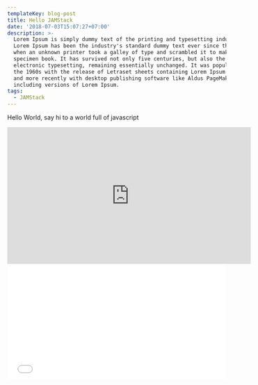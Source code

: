 ```yaml
---
templateKey: blog-post
title: Hello JAMStack
date: '2018-07-03T15:07:27+07:00'
description: >-
  Lorem Ipsum is simply dummy text of the printing and typesetting industry.
  Lorem Ipsum has been the industry's standard dummy text ever since the 1500s,
  when an unknown printer took a galley of type and scrambled it to make a type
  specimen book. It has survived not only five centuries, but also the leap into
  electronic typesetting, remaining essentially unchanged. It was popularised in
  the 1960s with the release of Letraset sheets containing Lorem Ipsum passages,
  and more recently with desktop publishing software like Aldus PageMaker
  including versions of Lorem Ipsum.
tags:
  - JAMStack
---
```

Hello World, say hi to a world full of javascript

<iframe width="560" height="315" src="https://www.youtube.com/embed/YykjpeuMNEk" frameborder="0" allow="autoplay; encrypted-media" allowfullscreen></iframe>





<iframe height='265' scrolling='no' title='Animals Sound with JS - CodeSprint UxE 4.0' src='//codepen.io/ahmadzakiy/embed/yEMgRy/?height=265&theme-id=light&default-tab=css,result&embed-version=2' frameborder='no' allowtransparency='true' allowfullscreen='true' style='width: 100%;'>See the Pen <a href='https://codepen.io/ahmadzakiy/pen/yEMgRy/'>Animals Sound with JS - CodeSprint UxE 4.0</a> by Ahmad Zakiy (<a href='https://codepen.io/ahmadzakiy'>@ahmadzakiy</a>) on <a href='https://codepen.io'>CodePen</a>.
</iframe>
